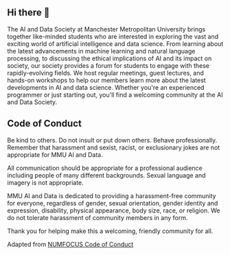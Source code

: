 ## Hi there 👋

The AI and Data Society at Manchester Metropolitan University brings together like-minded students who are interested in exploring the vast and exciting world of artificial intelligence and data science. From learning about the latest advancements in machine learning and natural language processing, to discussing the ethical implications of AI and its impact on society, our society provides a forum for students to engage with these rapidly-evolving fields. We host regular meetings, guest lectures, and hands-on workshops to help our members learn more about the latest developments in AI and data science. Whether you're an experienced programmer or just starting out, you'll find a welcoming community at the AI and Data Society.

## Code of Conduct

Be kind to others. Do not insult or put down others. Behave professionally. Remember that harassment and sexist, racist, or exclusionary jokes are not appropriate for MMU AI and Data.

All communication should be appropriate for a professional audience including people of many different backgrounds. Sexual language and imagery is not appropriate.

MMU AI and Data is dedicated to providing a harassment-free community for everyone, regardless of gender, sexual orientation, gender identity and expression, disability, physical appearance, body size, race, or religion. We do not tolerate harassment of community members in any form.

Thank you for helping make this a welcoming, friendly community for all.

Adapted from [NUMFOCUS Code of Conduct](https://numfocus.org/code-of-conduct)


<!--

**Here are some ideas to get you started:**

🙋‍♀️ A short introduction  
🌈 Contribution guidelines - how can the community get involved?
👩‍💻 Useful resources - where can the community find your docs? Is there anything else the community should know?
🍿 Fun facts - what does your team eat for breakfast?
🧙 Remember, you can do mighty things with the power of [Markdown](https://docs.github.com/github/writing-on-github/getting-started-with-writing-and-formatting-on-github/basic-writing-and-formatting-syntax)
-->
